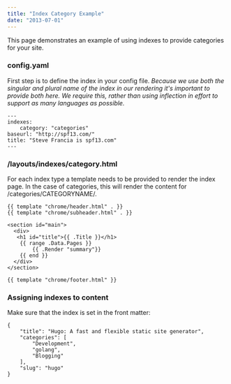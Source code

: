 ```yaml
---
title: "Index Category Example"
date: "2013-07-01"
---
```


This page demonstrates an example of using indexes to provide categories for your site.

### config.yaml
First step is to define the index in your config file.
*Because we use both the singular and plural name of the index in our rendering it's
important to provide both here. We require this, rather than using inflection in
effort to support as many languages as possible.*

    ---
    indexes:
        category: "categories"
    baseurl: "http://spf13.com/"
    title: "Steve Francia is spf13.com"
    ---

### /layouts/indexes/category.html

For each index type a template needs to be provided to render the index page.
In the case of categories, this will render the content for /categories/CATEGORYNAME/.

    {{ template "chrome/header.html" . }}
    {{ template "chrome/subheader.html" . }}

    <section id="main">
      <div>
       <h1 id="title">{{ .Title }}</h1>
        {{ range .Data.Pages }}
            {{ .Render "summary"}}
        {{ end }}
      </div>
    </section>

    {{ template "chrome/footer.html" }}


### Assigning indexes to content

Make sure that the index is set in the front matter:

    {
        "title": "Hugo: A fast and flexible static site generator",
        "categories": [
            "Development",
            "golang",
            "Blogging"
        ],
        "slug": "hugo"
    }

